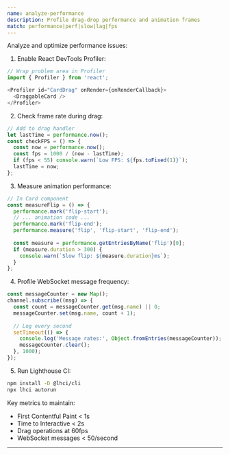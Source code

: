 ```yaml
---
name: analyze-performance
description: Profile drag-drop performance and animation frames
match: performance|perf|slow|lag|fps
---
```


Analyze and optimize performance issues:

1. Enable React DevTools Profiler:
```javascript
// Wrap problem area in Profiler
import { Profiler } from 'react';

<Profiler id="CardDrag" onRender={onRenderCallback}>
  <DraggableCard />
</Profiler>
```

2. Check frame rate during drag:
```javascript
// Add to drag handler
let lastTime = performance.now();
const checkFPS = () => {
  const now = performance.now();
  const fps = 1000 / (now - lastTime);
  if (fps < 55) console.warn(`Low FPS: ${fps.toFixed(1)}`);
  lastTime = now;
};
```

3. Measure animation performance:
```javascript
// In Card component
const measureFlip = () => {
  performance.mark('flip-start');
  // ... animation code ...
  performance.mark('flip-end');
  performance.measure('flip', 'flip-start', 'flip-end');
  
  const measure = performance.getEntriesByName('flip')[0];
  if (measure.duration > 300) {
    console.warn(`Slow flip: ${measure.duration}ms`);
  }
};
```

4. Profile WebSocket message frequency:
```javascript
const messageCounter = new Map();
channel.subscribe((msg) => {
  const count = messageCounter.get(msg.name) || 0;
  messageCounter.set(msg.name, count + 1);
  
  // Log every second
  setTimeout(() => {
    console.log('Message rates:', Object.fromEntries(messageCounter));
    messageCounter.clear();
  }, 1000);
});
```

5. Run Lighthouse CI:
```bash
npm install -D @lhci/cli
npx lhci autorun
```

Key metrics to maintain:
- First Contentful Paint < 1s
- Time to Interactive < 2s  
- Drag operations at 60fps
- WebSocket messages < 50/second

---